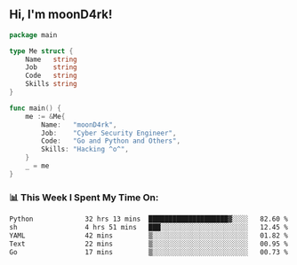 <h2> Hi, I'm moonD4rk!</h2>

```go
package main

type Me struct {
	Name   string
	Job    string
	Code   string
	Skills string
}

func main() {
	me := &Me{
		Name:   "moonD4rk",
		Job:    "Cyber Security Engineer",
		Code:   "Go and Python and Others",
		Skills: "Hacking ^o^",
	}
	_ = me
}
```

<h3>📊 This Week I Spent My Time On:</h3>
<!-- <img align='right' src="https://github-readme-stats.vercel.app/api?username=moond4rk&show_icons=true&theme=radical", width="300" height="150"> -->

<!--START_SECTION:waka-->

```txt
Python             32 hrs 13 mins  ████████████████████▓░░░░   82.60 %
sh                 4 hrs 51 mins   ███░░░░░░░░░░░░░░░░░░░░░░   12.45 %
YAML               42 mins         ▒░░░░░░░░░░░░░░░░░░░░░░░░   01.82 %
Text               22 mins         ▒░░░░░░░░░░░░░░░░░░░░░░░░   00.95 %
Go                 17 mins         ▒░░░░░░░░░░░░░░░░░░░░░░░░   00.73 %
```

<!--END_SECTION:waka-->


